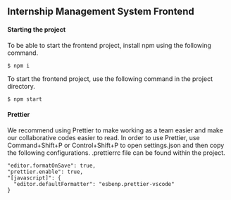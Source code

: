 ## Internship Management System Frontend

#### Starting the project

To be able to start the frontend project, install npm using the following command.

```
$ npm i
```

To start the frontend project, use the following command in the project directory.

```
$ npm start
```

#### Prettier

We recommend using Prettier to make working as a team easier and make our collaborative codes easier to read. In order to use Prettier, use Command+Shift+P or Control+Shift+P to open settings.json and then copy the following configurations. .prettierrc file can be found within the project.

```
"editor.formatOnSave": true,
"prettier.enable": true,
"[javascript]": {
  "editor.defaultFormatter": "esbenp.prettier-vscode"
}
```

